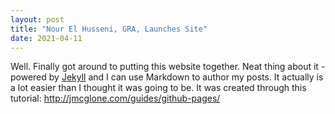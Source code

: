 ```yaml
---
layout: post
title: "Nour El Husseni, GRA, Launches Site"
date: 2021-04-11
---
```


Well. Finally got around to putting this website together. Neat thing about it - powered by [Jekyll](http://jekyllrb.com) and I can use Markdown to author my posts. It actually is a lot easier than I thought it was going to be. It was created through this tutorial: http://jmcglone.com/guides/github-pages/
